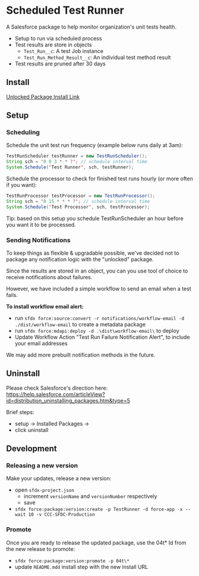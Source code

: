 # Scheduled Test Runner

A Salesforce package to help monitor organization's unit tests health.

-   Setup to run via scheduled process
-   Test results are store in objects
    -   `Test_Run__c`: A test Job instance
    -   `Test_Run_Method_Result__c`: An individual test method result
-   Test results are pruned after 30 days

## Install

[Unlocked Package Install Link](https://login.salesforce.com/packaging/installPackage.apexp?p0=04t1C000000lICDQA2)

## Setup

### Scheduling

Schedule the unit test run frequency (example below runs daily at 3am):

```java
TestRunScheduler testRunner = new TestRunScheduler();
String sch = '0 0 3 * * ?'; // schedule interval time
System.Schedule('Test Runner', sch, testRunner);
```

Schedule the processor to check for finished test runs hourly (or more often if you want):

```java
TestRunProcessor testProcessor = new TestRunProcessor();
String sch = '0 15 * * * ?'; // schedule interval time
System.Schedule('Test Processor', sch, testProcessor);
```

Tip: based on this setup you schedule TestRunScheduler an hour before you want it to be processed.

### Sending Notifications

To keep things as flexible & upgradable possible, we've decided not to package any notification logic with the "unlocked" package.

Since the results are stored in an object, you can you use tool of choice to receive notifications about failures.

However, we have included a simple workflow to send an email when a test fails.

**To install workflow email alert:**

-   run `sfdx force:source:convert -r notifications/workflow-email -d ./dist/workflow-email` to create a metadata package
-   run `sfdx force:mdapi:deploy -d .\dist\workflow-email\` to deploy
-   Update Workflow Action "Test Run Failure Notification Alert", to include your email addresses

We may add more prebuilt notification methods in the future.

## Uninstall

Please check Salesforce's direction here: https://help.salesforce.com/articleView?id=distribution_uninstalling_packages.htm&type=5

Brief steps:

-   setup -> Installed Packages ->
-   click uninstall

## Development

### Releasing a new version

Make your updates, release a new version:

-   open `sfdx-project.json`
    -   increment `versionName` and `versionNumber` respectively
    -   save
-   `sfdx force:package:version:create -p TestRunner -d force-app -x --wait 10 -v CCC-SFDC-Production`

### Promote

Once you are ready to release the updated package, use the 04t\* Id from the new release to promote:

-   `sfdx force:package:version:promote -p 04t\*`
-   update `README.mdd` install step with the new install URL
